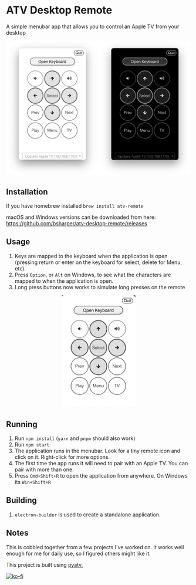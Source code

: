 # ATV Desktop Remote
A simple menubar app that allows you to control an Apple TV from your desktop

 ![What this application looks like when running in either light or dark mode](screenshot_new.png)



## Installation 

If you have homebrew installed `brew install atv-remote`

macOS and Windows versions can be downloaded from here: https://github.com/bsharper/atv-desktop-remote/releases


## Usage

 1. Keys are mapped to the keyboard when the application is open (pressing return or enter on the keyboard for select, delete for Menu, etc).
 2. Press `Option`, or `Alt` on Windows, to see what the characters are mapped to when the application is open.
 3. Long press buttons now works to simulate long presses on the remote
 
 <p align="center">
  <img src="buttonpress.gif" alt="long press button animation" width="200"/>
</p>
 
 
 
 ## Running

 1. Run `npm install` (`yarn` and `pnpm` should also work)
 2. Run `npm start`
 3. The application runs in the menubar. Look for a tiny remote icon and click on it. Right-click for more options.
 4. The first time the app runs it will need to pair with an Apple TV. You can pair with more than one.
 5. Press `Cmd+Shift+R` to open the application from anywhere. On Windows its `Win+Shift+R`

## Building

1. `electron-builder` is used to create a standalone application.

## Notes

This is cobbled together from a few projects I've worked on. It works well enough for me for daily use, so I figured others might like it. 

This project is built using [pyatv.](https://pyatv.dev/)

[![ko-fi](https://ko-fi.com/img/githubbutton_sm.svg)](https://ko-fi.com/brianharper)
